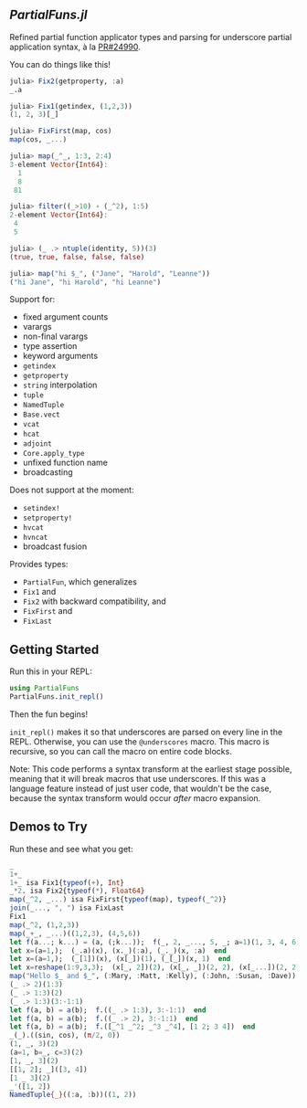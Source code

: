 *PartialFuns.jl*
---

Refined partial function applicator types and parsing for underscore partial application syntax, à la [PR#24990](https://github.com/JuliaLang/julia/pull/24990).

You can do things like this!

```julia
julia> Fix2(getproperty, :a)
_.a

julia> Fix1(getindex, (1,2,3))
(1, 2, 3)[_]

julia> FixFirst(map, cos)
map(cos, _...)

julia> map(_^_, 1:3, 2:4)
3-element Vector{Int64}:
  1
  8
 81

julia> filter((_>10) ∘ (_^2), 1:5)
2-element Vector{Int64}:
 4
 5

julia> (_ .> ntuple(identity, 5))(3)
(true, true, false, false, false)

julia> map("hi $_", ("Jane", "Harold", "Leanne"))
("hi Jane", "hi Harold", "hi Leanne")
```


Support for:

- fixed argument counts
- varargs
- non-final varargs
- type assertion
- keyword arguments
- `getindex`
- `getproperty`
- `string` interpolation
- `tuple`
- `NamedTuple`
- `Base.vect`
- `vcat`
- `hcat`
- `adjoint`
- `Core.apply_type`
- unfixed function name
- broadcasting

Does not support at the moment:
- `setindex!`
- `setproperty!`
- `hvcat`
- `hvncat`
- broadcast fusion

Provides types:

- `PartialFun`, which generalizes
- `Fix1` and
- `Fix2` with backward compatibility, and
- `FixFirst` and 
- `FixLast` 


## Getting Started

Run this in your REPL:

```julia
using PartialFuns
PartialFuns.init_repl()
```

Then the fun begins!

`init_repl()` makes it so that underscores are parsed on every line in the REPL. Otherwise, you can use the `@underscores` macro. This macro is recursive, so you can call the macro on entire code blocks.

Note: This code performs a syntax transform at the earliest stage possible, meaning that it will break macros that use underscores. If this was a language feature instead of just user code, that wouldn't be the case, because the syntax transform would occur *after* macro expansion. 


## Demos to Try

Run these and see what you get:

```julia
_
1+_
1+_ isa Fix1{typeof(+), Int}
_*2. isa Fix2{typeof(*), Float64}
map(_^2, _...) isa FixFirst{typeof(map), typeof(_^2)}
join(_..., ", ") isa FixLast
Fix1
map(_^2, (1,2,3))
map(_+_, _...)((1,2,3), (4,5,6))
let f(a...; k...) = (a, (;k...));  f(_, 2, _..., 5, _; a=1)(1, 3, 4, 6; b=2)  end
let x=(a=1,);  (_.a)(x), (x._)(:a), (_._)(x, :a)  end
let x=(a=1,);  (_[1])(x), (x[_])(1), (_[_])(x, 1)  end
let x=reshape(1:9,3,3);  (x[_, 2])(2), (x[_, _])(2, 2), (x[_...])(2, 2)  end
map("Hello $_ and $_", (:Mary, :Matt, :Kelly), (:John, :Susan, :Dave))
(_ .> 2)(1:3)
(_ .> 1:3)(2)
(_ .> 1:3)(3:-1:1)
let f(a, b) = a(b);  f.((_ .> 1:3), 3:-1:1)  end
let f(a, b) = a(b);  f.((_ .> 2), 3:-1:1)  end
let f(a, b) = a(b);  f.([_^1 _^2; _^3 _^4], [1 2; 3 4])  end
_(_).((sin, cos), (π/2, 0))
(1, _, 3)(2)
(a=1, b=_, c=3)(2)
[1, _, 3](2)
[[1, 2]; _]([3, 4])
[1 _ 3](2)
_'([1, 2])
NamedTuple{_}((:a, :b))((1, 2))
```
